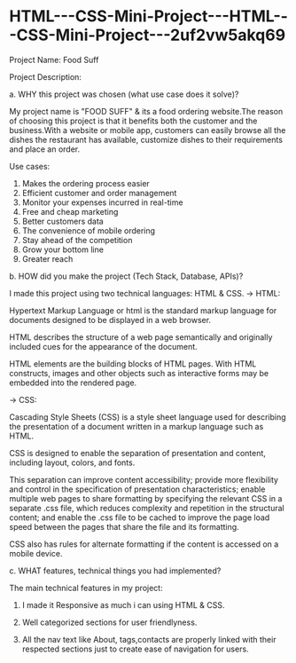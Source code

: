  # HTML---CSS-Mini-Project---HTML---CSS-Mini-Project---2uf2vw5akq69


Project Name: Food Suff

Project Description:

a. WHY this project was chosen (what use case does it solve)?

My project name is "FOOD SUFF" & its a food ordering website.The reason of choosing this project is that it benefits both the customer and the business.With a website or mobile app, customers can easily browse all the dishes the restaurant has available, customize dishes to their requirements and place an order. 

Use cases:

1. Makes the ordering process easier
2. Efficient customer and order management
3. Monitor your expenses incurred in real-time
4. Free and cheap marketing
5. Better customers data
6. The convenience of mobile ordering
7. Stay ahead of the competition
8. Grow your bottom line
9. Greater reach

b. HOW did you make the project (Tech Stack, Database, APIs)?

I made this project using two technical languages: HTML & CSS. 
-> HTML: 

Hypertext Markup Language or html is the standard markup language for documents designed to be displayed in a web browser. 

HTML describes the structure of a web page semantically and originally included cues for the appearance of the document.

HTML elements are the building blocks of HTML pages. With HTML constructs, images and other objects such as interactive forms may be embedded into the rendered page.

-> CSS:

Cascading Style Sheets (CSS) is a style sheet language used for describing the presentation of a document written in a markup language such as HTML.

CSS is designed to enable the separation of presentation and content, including layout, colors, and fonts.

This separation can improve content accessibility; provide more flexibility and control in the specification of presentation characteristics; enable multiple web pages to share formatting by specifying the relevant CSS in a separate .css file, which reduces complexity and repetition in the structural content; and enable the .css file to be cached to improve the page load speed between the pages that share the file and its formatting.

CSS also has rules for alternate formatting if the content is accessed on a mobile device.

c. WHAT features, technical things you had implemented?

The main technical features in my project:

1. I made it Responsive as much i can using HTML & CSS.

2. Well categorized sections for user friendlyness.

3. All the nav text like About, tags,contacts are properly linked with their respected sections just to create ease of navigation for users.
